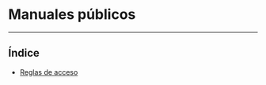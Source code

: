 # Manuales públicos
-------------------

## Índice

  * [Reglas de acceso](./reglas_acceso/index.md)
